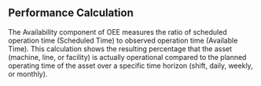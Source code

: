 ## **Performance Calculation**

The Availability component of OEE measures the ratio of scheduled operation time \(Scheduled Time\) to observed operation time \(Available Time\). This calculation shows the resulting percentage that the asset \(machine, line, or facility\) is actually operational compared to the planned operating time of the asset over a specific time horizon \(shift, daily, weekly, or monthly\).
